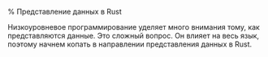 % Представление данных в Rust

Низкоуровневое программирование уделяет много внимания тому, как представляются
данные. Это сложный вопрос. Он влияет на весь язык, поэтому начнем копать в
направлении представления данных в Rust.
